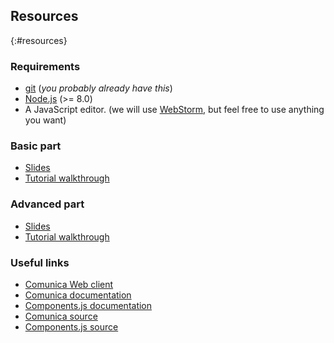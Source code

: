 ## Resources
{:#resources}

### Requirements

* [git](https://git-scm.com/) (*you probably already have this*)
* [Node.js](https://nodejs.org/en/) (>= 8.0)
* A JavaScript editor. (we will use [WebStorm](https://www.jetbrains.com/webstorm/), but feel free to use anything you want)

### Basic part

* [Slides](https://comunica.github.io/Tutorial-ESWC2019-Comunica-Basic-Slides/)
* [Tutorial walkthrough](https://github.com/comunica/Tutorial-Comunica-Web-Service/wiki/Comunica-tutorial:-Querying-Data)

### Advanced part

* [Slides](https://comunica.github.io/Tutorial-ESWC2019-Comunica-Advanced-Slides/)
* [Tutorial walkthrough](https://github.com/comunica/Tutorial-Comunica-Reduced-Actor/wiki/Comunica-tutorial:-Creating-a-REDUCED-actor)

### Useful links

* [Comunica Web client](http://query.linkeddatafragments.org/)
* [Comunica documentation](https://comunica.readthedocs.io/en/latest/)
* [Components.js documentation](https://componentsjs.readthedocs.io/en/latest/)
* [Comunica source](https://github.com/comunica/comunica)
* [Components.js source](https://github.com/LinkedSoftwareDependencies/Components.js)
